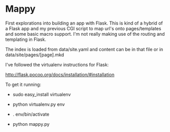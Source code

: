 # Mappy

First explorations into building an app with Flask. This is kind of a
hybrid of a Flask app and my previous CGI script to map url's onto
pages/templates and some basic macro support. I'm not really making use
of the routing and templating in Flask.

The index is loaded from data/site.yaml and content can be in that file
or in data/site/pages/[page].mkd

I've followed the virtualenv instructions for Flask:

http://flask.pocoo.org/docs/installation/#installation

To get it running:

- sudo easy_install virtualenv

- python virtualenv.py env

- . env/bin/activate

- python mappy.py


